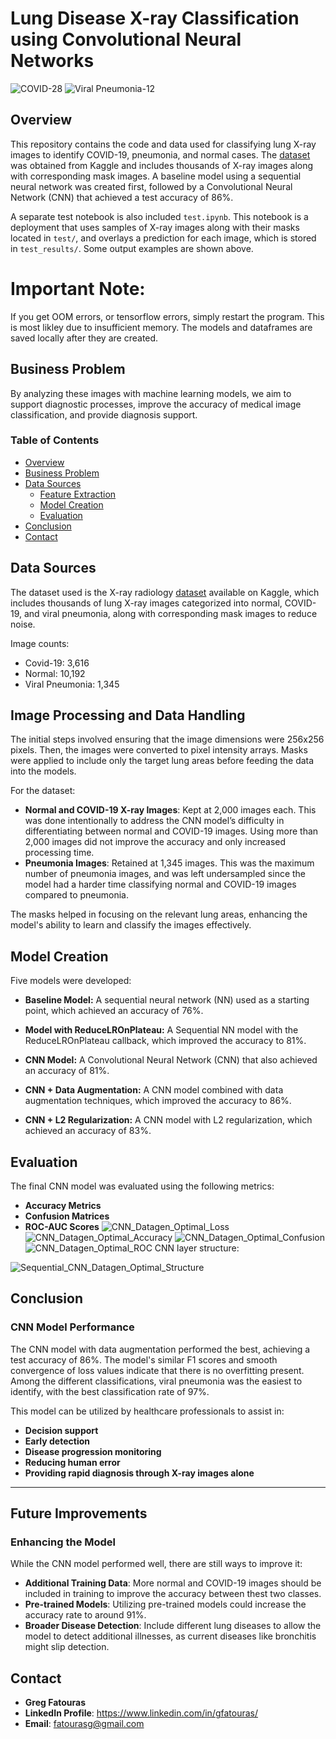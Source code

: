 # Lung Disease X-ray Classification using Convolutional Neural Networks
![COVID-28](https://github.com/user-attachments/assets/63ae7808-6d32-49b6-9bb9-ca552bea93da)
![Viral Pneumonia-12](https://github.com/user-attachments/assets/e6fd44d9-4239-4978-9dd4-e7c5c38e3a69)

## Overview

This repository contains the code and data used for classifying lung X-ray images to identify COVID-19, pneumonia, and normal cases. The [dataset](https://www.kaggle.com/datasets/tawsifurrahman/covid19-radiography-database) was obtained from Kaggle and includes thousands of X-ray images along with corresponding mask images. A baseline model using a sequential neural network was created first, followed by a Convolutional Neural Network (CNN) that achieved a test accuracy of 86%.

A separate test notebook is also included `test.ipynb`. This notebook is a deployment that uses samples of X-ray images along with their masks located in `test/`, and overlays a prediction for each image, which is stored in `test_results/`. Some output examples are shown above.
# Important Note:
If you get OOM errors, or tensorflow errors, simply restart the program. This is most likley due to insufficient memory. The models and dataframes are saved locally after they are created.

## Business Problem

By analyzing these images with machine learning models, we aim to support diagnostic processes, improve the accuracy of medical image classification, and provide diagnosis support.

### Table of Contents

- [Overview](#overview)
- [Business Problem](#business-problem)
- [Data Sources](#data-sources)
  - [Feature Extraction](#feature-extraction)
  - [Model Creation](#model-creation)
  - [Evaluation](#evaluation)
- [Conclusion](#conclusion)
- [Contact](#contact)

## Data Sources

The dataset used is the X-ray radiology [dataset](https://www.kaggle.com/datasets/tawsifurrahman/covid19-radiography-database) available on Kaggle, which includes thousands of lung X-ray images categorized into normal, COVID-19, and viral pneumonia, along with corresponding mask images to reduce noise.

Image counts:
- Covid-19: 3,616 
- Normal: 10,192
- Viral Pneumonia: 1,345

## **Image Processing and Data Handling**

The initial steps involved ensuring that the image dimensions were 256x256 pixels. Then, the images were converted to pixel intensity arrays. Masks were applied to include only the target lung areas before feeding the data into the models.

For the dataset:
- **Normal and COVID-19 X-ray Images**: Kept at 2,000 images each. This was done intentionally to address the CNN model’s difficulty in differentiating between normal and COVID-19 images. Using more than 2,000 images did not improve the accuracy and only increased processing time.
- **Pneumonia Images**: Retained at 1,345 images. This was the maximum number of pneumonia images, and was left undersampled since the model had a harder time classifying normal and COVID-19 images compared to pneumonia.

The masks helped in focusing on the relevant lung areas, enhancing the model's ability to learn and classify the images effectively.

## Model Creation

Five models were developed:

- **Baseline Model:** A sequential neural network (NN) used as a starting point, which achieved an accuracy of 76%.

- **Model with ReduceLROnPlateau:** A Sequential NN model with the ReduceLROnPlateau callback, which improved the accuracy to 81%.

- **CNN Model:** A Convolutional Neural Network (CNN) that also achieved an accuracy of 81%.

- **CNN + Data Augmentation:** A CNN model combined with data augmentation techniques, which improved the accuracy to 86%.

- **CNN + L2 Regularization:** A CNN model with L2 regularization, which achieved an accuracy of 83%.


## Evaluation

The final CNN model was evaluated using the following metrics:

- **Accuracy Metrics**
- **Confusion Matrices**
- **ROC-AUC Scores**
![CNN_Datagen_Optimal_Loss](https://github.com/user-attachments/assets/f5de1822-17dd-4dde-a868-0df58035b46e)
![CNN_Datagen_Optimal_Accuracy](https://github.com/user-attachments/assets/33b6dd3f-ec36-48b5-b40b-f875ed82990f)
![CNN_Datagen_Optimal_Confusion](https://github.com/user-attachments/assets/501db939-d61a-4704-a0b2-9cc3406486c3)
![CNN_Datagen_Optimal_ROC](https://github.com/user-attachments/assets/f74fe00d-c62d-49c0-af12-34243a80b3a4)
CNN layer structure:

![Sequential_CNN_Datagen_Optimal_Structure](https://github.com/user-attachments/assets/f736a020-4042-4009-beb7-fe796526e8e9)

## **Conclusion**

### **CNN Model Performance**

The CNN model with data augmentation performed the best, achieving a test accuracy of 86%. The model's similar F1 scores and smooth convergence of loss values indicate that there is no overfitting present. Among the different classifications, viral pneumonia was the easiest to identify, with the best classification rate of 97%.

This model can be utilized by healthcare professionals to assist in:

- **Decision support**
- **Early detection**
- **Disease progression monitoring**
- **Reducing human error**
- **Providing rapid diagnosis through X-ray images alone**

---

## **Future Improvements**

### **Enhancing the Model**

While the CNN model performed well, there are still ways to improve it:

- **Additional Training Data**: More normal and COVID-19 images should be included in training to improve the accuracy between thest two classes.
- **Pre-trained Models**: Utilizing pre-trained models could increase the accuracy rate to around 91%.
- **Broader Disease Detection**: Include different lung diseases to allow the model to detect additional illnesses, as current diseases like bronchitis might slip detection.


## Contact

- **Greg Fatouras**
- **LinkedIn Profile**: https://www.linkedin.com/in/gfatouras/
- **Email**: fatourasg@gmail.com
